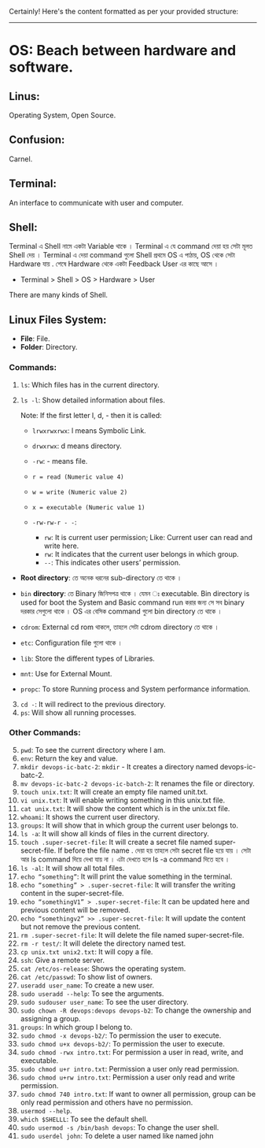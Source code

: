 Certainly! Here's the content formatted as per your provided structure:

---

# OS: Beach between hardware and software. 

## Linus: 
Operating System, Open Source.

## Confusion: 
Carnel.

## Terminal: 
An interface to communicate with user and computer.

## Shell: 
Terminal এ Shell নামে একটা Variable থাকে । 
Terminal এ যে command দেয়া হয় সেটা মূলত Shell দেয় । 
Terminal এ দেয়া command গুলো Shell প্রথমে OS এ পাঠায়, OS থেকে সেটা Hardware যায় . শেষে Hardware থেকে একটা Feedback User এর কাছে আসে ।

- Terminal > Shell > OS > Hardware > User

There are many kinds of Shell.

## Linux Files System:

- **File**: File.
- **Folder**: Directory.

### Commands:

1. `ls`: Which files has in the current directory.
2. `ls -l`: Show detailed information about files.

   Note: If the first letter l, d, - then it is called:
   - `lrwxrwxrwx`: l means Symbolic Link.
   - `drwxrwx`: d means directory.
   - `-rw`: - means file.
   - `r = read (Numeric value 4)`
   - `w = write (Numeric value 2)`
   - `x = executable (Numeric value 1)`

   - `-rw-rw-r - -`: 
     - `rw`: It is current user permission; Like: Current user can read and write here.
     - `rw`: It indicates that the current user belongs in which group.
     - `--`: This indicates other users’ permission.

- **Root directory**: তে অনেক ধরনের sub-directory তে থাকে ।
- `bin` **directory**: তে Binary জিনিসপত্র থাকে । যেমন ঃ executable. Bin directory is used for boot the System and Basic command run করার জন্য সে সব binary দরকার সেগুলো থাকে । OS এর বেসিক command গুলো bin directory তে থাকে ।

- `cdrom`: External cd rom থাকলে, তাহলে সেটা cdrom directory তে থাকে ।
- `etc`: Configuration file গুলো থাকে ।
- `lib`: Store the different types of Libraries.
- `mnt`: Use for External Mount.
- `propc`: To store Running process and System performance information.

3. `cd -`: It will redirect to the previous directory.
4. `ps`: Will show all running processes.

### Other Commands:

5. `pwd`: To see the current directory where I am.
6. `env`: Return the key and value.
7. `mkdir devops-ic-batc-2`: `mkdir` - It creates a directory named devops-ic-batc-2.
8. `mv devops-ic-batc-2 devops-ic-batch-2`: It renames the file or directory.
9. `touch unix.txt`: It will create an empty file named unit.txt.
10. `vi unix.txt`: It will enable writing something in this unix.txt file.
11. `cat unix.txt`: It will show the content which is in the unix.txt file.
12. `whoami`: It shows the current user directory.
13. `groups`: It will show that in which group the current user belongs to.
14. `ls -a`: It will show all kinds of files in the current directory.
15. `touch .super-secret-file`: It will create a secret file named super-secret-file. If before the file name . দেয়া হয় তাহলে সেটা secret file হয়ে যায় । সেটা আর ls command দিয়ে দেখা যায় না । এটা দেখতে হলে ls -a command দিতে হবে ।
16. `ls -al`: It will show all total files.
17. `echo “something”`: It will print the value something in the terminal.
18. `echo “something” > .super-secret-file`: It will transfer the writing content in the super-secret-file.
19. `echo “somethingV1” > .super-secret-file`: It can be updated here and previous content will be removed.
20. `echo “somethingv2” >> .super-secret-file`: It will update the content but not remove the previous content.
21. `rm .super-secret-file`: It will delete the file named super-secret-file.
22. `rm -r test/`: It will delete the directory named test.
23. `cp unix.txt unix2.txt`: It will copy a file.
24. `ssh`: Give a remote server.
25. `cat /etc/os-release`: Shows the operating system.
26. `cat /etc/passwd`: To show list of owners.
27. `useradd user_name`: To create a new user.
28. `sudo useradd --help`: To see the arguments.
29. `sudo sudouser user_name`: To see the user directory.
30. `sudo chown -R devops:devops devops-b2`: To change the ownership and assigning a group.
31. `groups`: In which group I belong to.
32. `sudo chmod -x devops-b2/`: To permission the user to execute.
33. `sudo chmod u+x devops-b2/`: To permission the user to execute.
34. `sudo chmod -rwx intro.txt`: For permission a user in read, write, and executable.
35. `sudo chmod u+r intro.txt`: Permission a user only read permission.
36. `sudo chmod u+rw intro.txt`: Permission a user only read and write permission.
37. `sudo chmod 740 intro.txt`: If want to owner all permission, group can be only read permission and others have no permission.
38. `usermod --help`.
39. `which $SHELLL`: To see the default shell.
40. `sudo usermod -s /bin/bash devops`: To change the user shell.
41. `sudo userdel john`: To delete a user named like named john